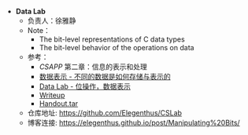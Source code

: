 + **Data Lab**
  - 负责人：徐雅静
  - Note：
    - The bit-level representations of C data types 
    - The bit-level behavior of the operations on data
  - 参考：
    - *CSAPP* 第二章：信息的表示和处理  
    - [数据表示 - 不同的数据是如何存储与表示的](http://wdxtub.com/2016/04/16/thin-csapp-1/)
    - [Data Lab - 位操作，数据表示](http://wdxtub.com/2016/04/16/thick-csapp-lab-1/)
    - [Writeup](http://csapp.cs.cmu.edu/3e/datalab.pdf)
    - [Handout.tar](http://csapp.cs.cmu.edu/3e/datalab-handout.tar)
  - 仓库地址: https://github.com/Elegenthus/CSLab
  - 博客连接: https://elegenthus.github.io/post/Manipulating%20Bits/
